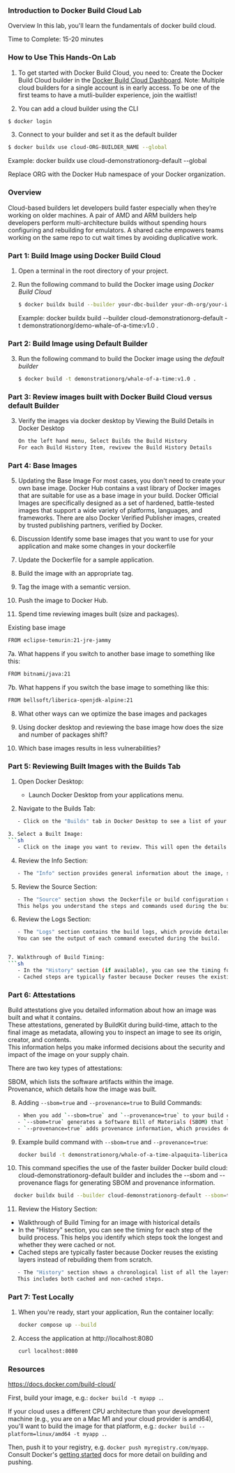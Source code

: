 ### Introduction to Docker Build Cloud Lab

Overview
In this lab, you'll learn the fundamentals of docker build cloud.

Time to Complete: 15-20 minutes

### How to Use This Hands-On Lab
1. To get started with Docker Build Cloud, you need to:
Create the Docker Build Cloud builder in the [Docker Build Cloud Dashboard](https://app.docker.com/build/).
Note: Multiple cloud builders for a single account is in early access. To be one of the first teams to have a mutli-builder experience, join the waitlist!

2. You can add a cloud builder using the CLI
```sh
$ docker login
```

3. Connect to your builder and set it as the default builder
```sh
$ docker buildx use cloud-ORG-BUILDER_NAME --global 
```
Example: docker buildx use cloud-demonstrationorg-default --global

Replace ORG with the Docker Hub namespace of your Docker organization.


### Overview
Cloud-based builders let developers build faster especially when they’re working on older machines.
A pair of AMD and ARM builders help developers perform multi-architecture builds without spending hours configuring and rebuilding for emulators.
A shared cache empowers teams working on the same repo to cut wait times by avoiding duplicative work.


### Part 1: Build Image using Docker Build Cloud
1. Open a terminal in the root directory of your project.

2. Run the following command to build the Docker image using *Docker Build Cloud*
   ```sh
   $ docker buildx build --builder your-dbc-builder your-dh-org/your-image-name:tag 
   ```
   Example: 
   docker buildx build --builder cloud-demonstrationorg-default -t demonstrationorg/demo-whale-of-a-time:v1.0 .

### Part 2: Build Image using Default Builder
3. Run the following command to build the Docker image using the *default builder*

    ```sh
   $ docker build -t demonstrationorg/whale-of-a-time:v1.0 .
   ```
### Part 3: Review images built with Docker Build Cloud versus default Builder
3. Verify the images via docker desktop by Viewing the Build Details in Docker Desktop
   ```sh
   On the left hand menu, Select Builds the Build History
   For each Build History Item, rewivew the Build History Details
   ```
### Part 4: Base Images

5. Updating the Base Image
For most cases, you don't need to create your own base image. Docker Hub contains a vast library of Docker images that are suitable for use as a base image in your build. 
Docker Official Images are specifically designed as a set of hardened, battle-tested images that support a wide variety of platforms, languages, and frameworks. 
There are also Docker Verified Publisher images, created by trusted publishing partners, verified by Docker.

6. Discussion
Identify some base images that you want to use for your application and make some changes in your dockerfile
1. Update the Dockerfile for a sample application.
2. Build the image with an appropriate tag.
3. Tag the image with a semantic version.
4. Push the image to Docker Hub.

7. Spend time reviewing images built (size and packages).

Existing base image
```sh
FROM eclipse-temurin:21-jre-jammy 
```
7a. What happens if you switch to another base image to something like this:
```sh
FROM bitnami/java:21
```

7b. What happens if you switch the base image to something like this:
```sh
FROM bellsoft/liberica-openjdk-alpine:21
```

8. What other ways can we optimize the base images and packages

9. Using docker desktop and reviewing the base image how does the size and number of packages shift?

10. Which base images results in less vulnerabilities?


### Part 5: Reviewing Built Images with the Builds Tab

1. Open Docker Desktop:
   - Launch Docker Desktop from your applications menu.
  
2. Navigate to the Builds Tab:
```sh
   - Click on the "Builds" tab in Docker Desktop to see a list of your recent builds.

3. Select a Built Image:
```sh
   - Click on the image you want to review. This will open the details view for that image.
```
4. Review the Info Section:
```sh
   - The "Info" section provides general information about the image, such as the image ID, size, and creation date.
```
5. Review the Source Section:
```sh
   - The "Source" section shows the Dockerfile or build configuration used to create the image.
   This helps you understand the steps and commands used during the build process.
```
6. Review the Logs Section:
```sh
   - The "Logs" section contains the build logs, which provide detailed information about each step of the build process. 
   You can see the output of each command executed during the build.


7. Walkthrough of Build Timing:
```sh
   - In the "History" section (if available), you can see the timing for each step of the build process. This helps you identify which steps took the longest and whether they were cached or not.</br>
   - Cached steps are typically faster because Docker reuses the existing layers instead of rebuilding them from scratch.</br>
```
### Part 6: Attestations
Build attestations give you detailed information about how an image was built and what it contains. </br>
These attestations, generated by BuildKit during build-time, attach to the final image as metadata, allowing you to inspect an image to see its origin, creator, and contents. </br>
This information helps you make informed decisions about the security and impact of the image on your supply chain.</br>

There are two key types of attestations:</br>

SBOM, which lists the software artifacts within the image.</br>
Provenance, which details how the image was built.</br>


8. Adding `--sbom=true` and `--provenance=true` to Build Commands:
```sh
   - When you add `--sbom=true` and `--provenance=true` to your build commands, Docker includes additional metadata in the resulting image. 
   - `--sbom=true` generates a Software Bill of Materials (SBOM) that lists all the components and dependencies included in the image.</br>
   - `--provenance=true` adds provenance information, which provides details about the build environment and process, ensuring the integrity and authenticity of the image.</br>
```
9. Example build command with `--sbom=true` and `--provenance=true`:

   ```sh
   docker build -t demonstrationorg/whale-of-a-time-alpaquita-liberica-openjdk-alpine:v1.0 --sbom=true --provenance=true .
   ```

10. This command specifies the use of the faster builder Docker build cloud: cloud-demonstrationorg-default builder and includes the --sbom and --provenance flags for generating SBOM and provenance information.

 ```sh
   docker buildx build --builder cloud-demonstrationorg-default --sbom=true --provenance=true -t  demonstrationorg/whale-of-a-time-alpaquita-liberica-openjdk-alpine:v1.0 .
```

11. Review the History Section:
   - Walkthrough of Build Timing for an image with historical details </br>
   - In the "History" section, you can see the timing for each step of the build process. This helps you identify which steps took the longest and whether they were cached or not.</br>
   - Cached steps are typically faster because Docker reuses the existing layers instead of rebuilding them from scratch.</br>
```sh
   - The "History" section shows a chronological list of all the layers and commands that were executed to create the image. 
   This includes both cached and non-cached steps.
```

### Part 7:  Test Locally
1. When you're ready, start your application, Run the container locally: 
   ```sh 
   docker compose up --build
   ```


2. Access the application at http://localhost:8080
   ```sh 
   curl localhost:8080
   ```


### Resources
https://docs.docker.com/build-cloud/

First, build your image, e.g.: `docker build -t myapp .`.

If your cloud uses a different CPU architecture than your development
machine (e.g., you are on a Mac M1 and your cloud provider is amd64),
you'll want to build the image for that platform, e.g.:
`docker build --platform=linux/amd64 -t myapp .`.

Then, push it to your registry, e.g. `docker push myregistry.com/myapp`.
Consult Docker's [getting started](https://docs.docker.com/go/get-started-sharing/)
docs for more detail on building and pushing.


